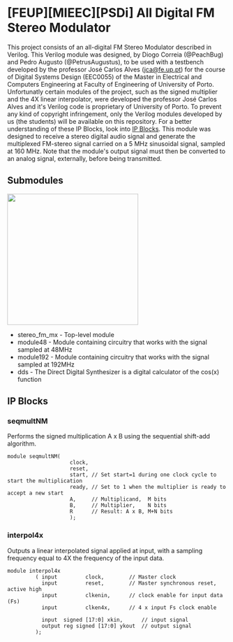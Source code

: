 # [FEUP][MIEEC][PSDi] All Digital FM Stereo Modulator

This project consists of an all-digital FM Stereo Modulator described in Verilog. This Verilog module was designed, by Diogo Correia (@PeachBug) and Pedro Augusto (@PetrusAugustus), to be used with a testbench developed by the professor José Carlos Alves (jca@fe.up.pt) for the course of Digital Systems Design (EEC0055) of the Master in Electrical and Computers Engineering at Faculty of Engineering of University of Porto. Unfortunatly certain modules of the project, such as the signed multiplier and the 4X linear interpolator, were developed the professor José Carlos Alves and it's Verilog code is proprietary of University of Porto. To prevent any kind of copyright infringement, only the Verilog modules developed by us (the students) will be available on this repository. For a better understanding of these IP Blocks, look into [IP Blocks](https://github.com/PeachBug/digital-fm-stereo-modulator#submodules).
This module was designed to receive a stereo digital audio signal and generate the multiplexed FM-stereo signal carried on a 5 MHz sinusoidal signal, sampled at 160 MHz. Note that the module's output signal must then be converted to an analog signal, externally, before being transmitted.

## Submodules
  
<img src="https://i.imgur.com/pDWtRxY.png" height="300">

  * stereo_fm_mx - Top-level module
  * module48 - Module containing circuitry that works with the signal sampled at 48MHz
  * module192 - Module containing circuitry that works with the signal sampled at 192MHz
  * dds - The Direct Digital Synthesizer is a digital calculator of the cos(x) function

## IP Blocks
### seqmultNM
Performs the signed multiplication A x B using the sequential shift-add algorithm.
```
module seqmultNM(
					clock,
					reset,
					start, // Set start=1 during one clock cycle to start the multiplication
					ready, // Set to 1 when the multiplier is ready to accept a new start
					A,     // Multiplicand,  M bits
					B,     // Multiplier,    N bits
					R      // Result: A x B, M+N bits
					);
```

### interpol4x
Outputs a linear interpolated signal applied at input, with a sampling frequency equal to 4X the frequency of the input data.
```
module interpol4x
         ( input         clock,        // Master clock
           input         reset,        // Master synchronous reset, active high
		   input         clkenin,      // clock enable for input data (Fs)
		   input         clken4x,      // 4 x input Fs clock enable
		   
           input  signed [17:0] xkin,      // input signal
		   output reg signed [17:0] ykout  // output signal
		 );
```
